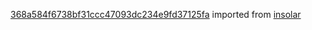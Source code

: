 [368a584f6738bf31ccc47093dc234e9fd37125fa](https://github.com/insolar/insolar/commit/368a584f6738bf31ccc47093dc234e9fd37125fa) imported from [insolar](https://github.com/insolar/insolar)
